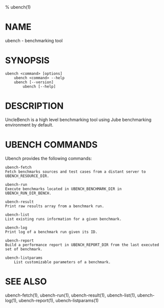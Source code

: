 % ubench(1)

# NAME

ubench -  benchmarking tool

# SYNOPSIS

    ubench <command> [options]
        ubench <command> --help
	    ubench [--version]
	        ubench [--help]

# DESCRIPTION

UncleBench is a high level benchmarking tool using Jube benchmarking environment by default.

# UBENCH COMMANDS

Ubench provides the following commands:

    ubench-fetch
	Fetch benchmarks sources and test cases from a distant server to UBENCH_RESOURCE_DIR.
    
    ubench-run
	Execute benchmarks located in UBENCH_BENCHMARK_DIR in UBENCH_RUN_DIR_BENCH.

    ubench-result
	Print raw results array from a benchmark run.

    ubench-list
	List existing runs information for a given benchmark.

    ubench-log
	Print log of a benchmark run given its ID.

    ubench-report
	Build a performance report in UBENCH_REPORT_DIR from the last executed set of benchmark.

    ubench-listparams
        List customizable parameters of a benchmark.

# SEE ALSO

ubench-fetch(1), ubench-run(1), ubench-result(1), ubench-list(1), ubench-log(1), ubench-report(1), ubench-listparams(1)
